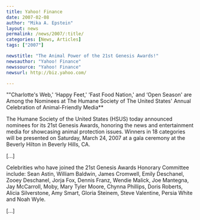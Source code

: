 ```yaml
---
title: Yahoo! Finance
date: 2007-02-08
author: "Mika A. Epstein"
layout: news
permalink: /news/2007/:title/
categories: [News, Articles]
tags: ["2007"]

newstitle: "The Animal Power of the 21st Genesis Awards!"
newsauthor: "Yahoo! Finance"
newssource: "Yahoo! Finance"
newsurl: http://biz.yahoo.com/

---
```


""Charlotte's Web,' &#8216;Happy Feet,' &#8216;Fast Food Nation,' and &#8216;Open Season' are Among the Nominees at The Humane Society of The United States' Annual Celebration of Animal-Friendly Media**

The Humane Society of the United States (HSUS) today announced nominees for its 21st Genesis Awards, honoring the news and entertainment media for showcasing animal protection issues. Winners in 18 categories will be presented on Saturday, March 24, 2007 at a gala ceremony at the Beverly Hilton in Beverly Hills, CA.

[...]

Celebrities who have joined the 21st Genesis Awards Honorary Committee include: Sean Astin, William Baldwin, James Cromwell, Emily Deschanel, Zooey Deschanel, Jorja Fox, Dennis Franz, Wendie Malick, Joe Mantegna, Jay McCarroll, Moby, Mary Tyler Moore, Chynna Phillips, Doris Roberts, Alicia Silverstone, Amy Smart, Gloria Steinem, Steve Valentine, Persia White and Noah Wyle.

[...]
